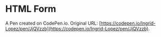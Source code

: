 # HTML Form

A Pen created on CodePen.io. Original URL: [https://codepen.io/Ingrid-Lopez/pen/JjQVzzb](https://codepen.io/Ingrid-Lopez/pen/JjQVzzb).

